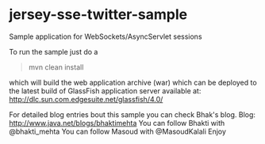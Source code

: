 jersey-sse-twitter-sample
=========================

Sample application for WebSockets/AsyncServlet sessions

To run the sample just do a 

>mvn clean install 

which will build the web application archive (war) which can be deployed to the latest build of GlassFish application server available at:
http://dlc.sun.com.edgesuite.net/glassfish/4.0/


For detailed blog entries bout this sample you can check Bhak's blog.
Blog: http://www.java.net/blogs/bhaktimehta
You can follow Bhakti with @bhakti_mehta
You can follow Masoud with @MasoudKalali
Enjoy